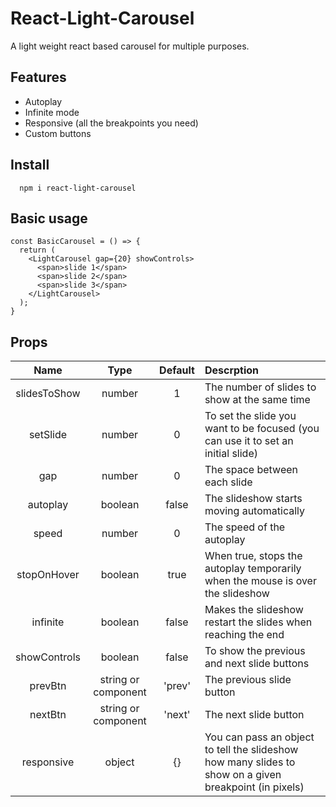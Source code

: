 # React-Light-Carousel
A light weight react based carousel for multiple purposes.

## Features
* Autoplay
* Infinite mode
* Responsive (all the breakpoints you need)
* Custom buttons

## Install

```
  npm i react-light-carousel
```

## Basic usage

```
const BasicCarousel = () => {
  return (
    <LightCarousel gap={20} showControls>
      <span>slide 1</span>
      <span>slide 2</span>
      <span>slide 3</span>
    </LightCarousel>
  );
}
```

## Props

| Name | Type | Default | Descrption |
|:----:|:----:|:-------:|:-----------|
| slidesToShow | number | 1 | The number of slides to show at the same time |
| setSlide | number | 0 | To set the slide you want to be focused (you can use it to set an initial slide)
| gap | number | 0 | The space between each slide
| autoplay | boolean | false | The slideshow starts moving automatically
| speed | number | 0 | The speed of the autoplay
| stopOnHover | boolean | true | When true, stops the autoplay temporarily when the mouse is over the slideshow
| infinite | boolean | false | Makes the slideshow restart the slides when reaching the end
| showControls | boolean | false | To show the previous and next slide buttons
| prevBtn | string or component | 'prev' | The previous slide button
| nextBtn | string or component | 'next' | The next slide button
| responsive | object | {} | You can pass an object to tell the slideshow how many slides to show on a given breakpoint (in pixels)
